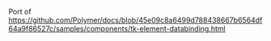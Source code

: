 Port of
https://github.com/Polymer/docs/blob/45e09c8a6499d788438667b6564df64a9f86527c/samples/components/tk-element-databinding.html
